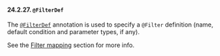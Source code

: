 #### 24.2.27. `@FilterDef`

<div class="paragraph">

The [`@FilterDef`](https://docs.jboss.org/hibernate/orm/5.2/javadocs/org/hibernate/annotations/FilterDef.html) annotation is used to specify a `@Filter` definition (name, default condition and parameter types, if any).

</div>
<div class="paragraph">

See the [Filter mapping](#mapping-filter-example) section for more info.

</div>
</div>
<div class="sect3">


